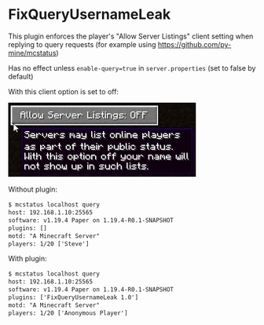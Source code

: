 # FixQueryUsernameLeak

This plugin enforces the player's "Allow Server Listings" client setting when replying to query requests (for example using https://github.com/py-mine/mcstatus)

Has no effect unless `enable-query=true` in `server.properties` (set to false by default)

With this client option is set to off:

![Options > Online > Allow Server Listings: Off](/images/AllowServerListingsOff.png)

Without plugin:

```
$ mcstatus localhost query
host: 192.168.1.10:25565
software: v1.19.4 Paper on 1.19.4-R0.1-SNAPSHOT
plugins: []
motd: "A Minecraft Server"
players: 1/20 ['Steve']
```

With plugin:
```
$ mcstatus localhost query
host: 192.168.1.10:25565
software: v1.19.4 Paper on 1.19.4-R0.1-SNAPSHOT
plugins: ['FixQueryUsernameLeak 1.0']
motd: "A Minecraft Server"
players: 1/20 ['Anonymous Player']
```